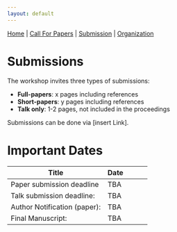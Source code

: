 ```yaml
---
layout: default
---
```

[Home](./index.md) | [Call For Papers](./callForPapers.md) | [Submission](./submission.md) | [Organization](./organization.md)

<h1><b>Submissions</b>  </h1>

The workshop invites three types of submissions:

<ul>
  <li><b>Full-papers</b>: x pages including references</li>
  <li><b>Short-papers</b>: y pages including references</li>
  <li><b>Talk only</b>: 1-2 pages, not included in the proceedings</li>
</ul>

Submissions can be done via [insert Link].


<h1><b>Important Dates</b>  </h1>

| Title                        | Date |   |   |   |
|------------------------------|------|---|---|---|
| Paper submission deadline    | TBA  |   |   |   |
| Talk submission deadline:    | TBA  |   |   |   |
| Author Notification (paper): | TBA  |   |   |   |
| Final Manuscript:            | TBA  |   |   |   |
